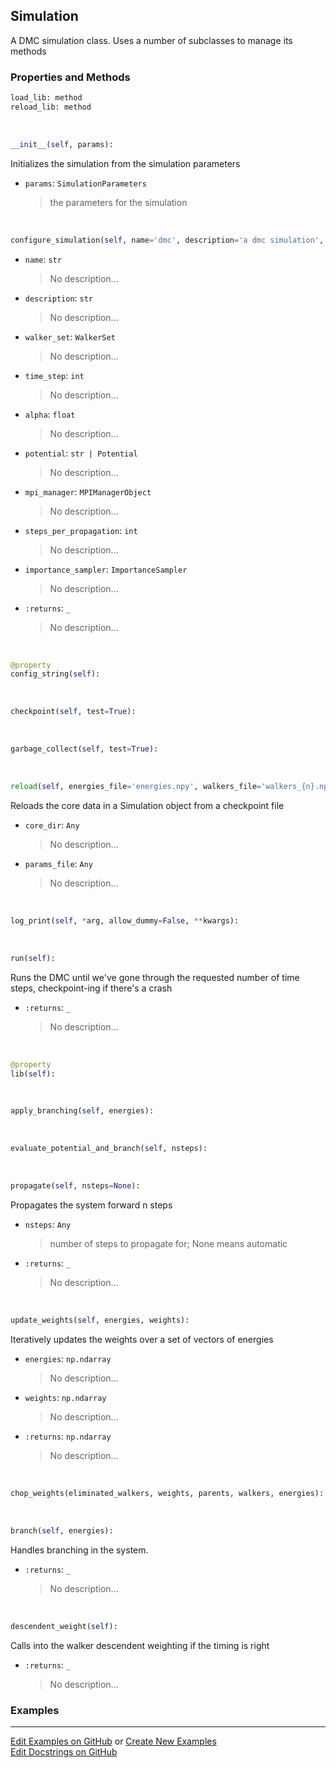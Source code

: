 ## <a id="RynLib.DoMyCode.Simulation.Simulation">Simulation</a>
A DMC simulation class. Uses a number of subclasses to manage its methods

### Properties and Methods
```python
load_lib: method
reload_lib: method
```
<a id="RynLib.DoMyCode.Simulation.Simulation.__init__" class="docs-object-method">&nbsp;</a>
```python
__init__(self, params): 
```
Initializes the simulation from the simulation parameters
- `params`: `SimulationParameters`
    >the parameters for the simulation

<a id="RynLib.DoMyCode.Simulation.Simulation.configure_simulation" class="docs-object-method">&nbsp;</a>
```python
configure_simulation(self, name='dmc', description='a dmc simulation', walker_set=None, time_step=0, alpha=None, potential=None, atomic_units=False, steps_per_propagation=None, mpi_manager=True, importance_sampler=None, num_wavefunctions=0, ignore_errors=False, branching_threshold=1.0, energy_error_value=1000000000.0, max_weight_threshold=None, min_potential_threshold=None, branch_on_steps=False, parallelize_diffusion=True, branch_on_cores=False, random_seed=None): 
```

- `name`: `str`
    >No description...
- `description`: `str`
    >No description...
- `walker_set`: `WalkerSet`
    >No description...
- `time_step`: `int`
    >No description...
- `alpha`: `float`
    >No description...
- `potential`: `str | Potential`
    >No description...
- `mpi_manager`: `MPIManagerObject`
    >No description...
- `steps_per_propagation`: `int`
    >No description...
- `importance_sampler`: `ImportanceSampler`
    >No description...
- `:returns`: `_`
    >No description...

<a id="RynLib.DoMyCode.Simulation.Simulation.config_string" class="docs-object-method">&nbsp;</a>
```python
@property
config_string(self): 
```

<a id="RynLib.DoMyCode.Simulation.Simulation.checkpoint" class="docs-object-method">&nbsp;</a>
```python
checkpoint(self, test=True): 
```

<a id="RynLib.DoMyCode.Simulation.Simulation.garbage_collect" class="docs-object-method">&nbsp;</a>
```python
garbage_collect(self, test=True): 
```

<a id="RynLib.DoMyCode.Simulation.Simulation.reload" class="docs-object-method">&nbsp;</a>
```python
reload(self, energies_file='energies.npy', walkers_file='walkers_{n}.npz', full_weights_file='full_weights.npy', full_energies_file='full_energies.npy'): 
```
Reloads the core data in a Simulation object from a checkpoint file
- `core_dir`: `Any`
    >No description...
- `params_file`: `Any`
    >No description...

<a id="RynLib.DoMyCode.Simulation.Simulation.log_print" class="docs-object-method">&nbsp;</a>
```python
log_print(self, *arg, allow_dummy=False, **kwargs): 
```

<a id="RynLib.DoMyCode.Simulation.Simulation.run" class="docs-object-method">&nbsp;</a>
```python
run(self): 
```
Runs the DMC until we've gone through the requested number of time steps, checkpoint-ing if there's a crash
- `:returns`: `_`
    >No description...

<a id="RynLib.DoMyCode.Simulation.Simulation.lib" class="docs-object-method">&nbsp;</a>
```python
@property
lib(self): 
```

<a id="RynLib.DoMyCode.Simulation.Simulation.apply_branching" class="docs-object-method">&nbsp;</a>
```python
apply_branching(self, energies): 
```

<a id="RynLib.DoMyCode.Simulation.Simulation.evaluate_potential_and_branch" class="docs-object-method">&nbsp;</a>
```python
evaluate_potential_and_branch(self, nsteps): 
```

<a id="RynLib.DoMyCode.Simulation.Simulation.propagate" class="docs-object-method">&nbsp;</a>
```python
propagate(self, nsteps=None): 
```
Propagates the system forward n steps
- `nsteps`: `Any`
    >number of steps to propagate for; None means automatic
- `:returns`: `_`
    >No description...

<a id="RynLib.DoMyCode.Simulation.Simulation.update_weights" class="docs-object-method">&nbsp;</a>
```python
update_weights(self, energies, weights): 
```
Iteratively updates the weights over a set of vectors of energies
- `energies`: `np.ndarray`
    >No description...
- `weights`: `np.ndarray`
    >No description...
- `:returns`: `np.ndarray`
    >No description...

<a id="RynLib.DoMyCode.Simulation.Simulation.chop_weights" class="docs-object-method">&nbsp;</a>
```python
chop_weights(eliminated_walkers, weights, parents, walkers, energies): 
```

<a id="RynLib.DoMyCode.Simulation.Simulation.branch" class="docs-object-method">&nbsp;</a>
```python
branch(self, energies): 
```
Handles branching in the system.
- `:returns`: `_`
    >No description...

<a id="RynLib.DoMyCode.Simulation.Simulation.descendent_weight" class="docs-object-method">&nbsp;</a>
```python
descendent_weight(self): 
```
Calls into the walker descendent weighting if the timing is right
- `:returns`: `_`
    >No description...

### Examples


___

[Edit Examples on GitHub](https://github.com/McCoyGroup/References/edit/gh-pages/Documentation/examples/RynLib/DoMyCode/Simulation/Simulation.md) or 
[Create New Examples](https://github.com/McCoyGroup/References/new/gh-pages/?filename=Documentation/examples/RynLib/DoMyCode/Simulation/Simulation.md) <br/>
[Edit Docstrings on GitHub](https://github.com/McCoyGroup/RynLib/edit/master/DoMyCode/Simulation.py?message=Update%20Docs)
